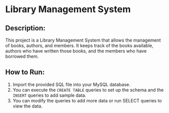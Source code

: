 # Library Management System

## Description:
This project is a Library Management System that allows the management of books, authors, and members. It keeps track of the books available, authors who have written those books, and the members who have borrowed them.

## How to Run:
1. Import the provided SQL file into your MySQL database.
2. You can execute the `CREATE TABLE` queries to set up the schema and the `INSERT` queries to add sample data.
3. You can modify the queries to add more data or run SELECT queries to view the data.



